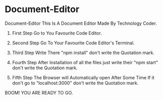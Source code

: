 # Document-Editor
Document-Editor
This Is A Document Editor Made By Technology Coder.


1. First Step
Go to You Favourite Code Editor.

2. Second Step
Go To Your Favourite Code Editor's Terminal.

3. Third Step
Write There "npm install" don't write the Quotation mark.

4. Fourth Step 
After Installation of all the files just write their "npm start" don't write the Quotation mark.

5. Fifth Step
The Browser will Automatically open After Some Time If it don't go to "localhost:3000" don't write the Quotation mark.

BOOM! YOU ARE READY TO GO.
